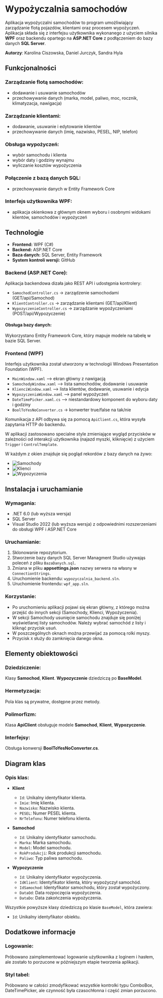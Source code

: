 # Wypożyczalnia samochodów

Aplikacja wypożyczalni samochodów to program umożliwiający zarządzanie flotą pojazdów, klientami oraz procesem wypożyczeń. Aplikacja składa się z interfejsu użytkownika wykonanego z użyciem silnika **WPF** oraz backendu opartego na **ASP.NET Core** z podłączeniem do bazy danych **SQL Server**.


**Autorzy**: Karolina Ciszowska, Daniel Jurczyk, Sandra Hyla

## Funkcjonalności
### Zarządzanie flotą samochodów:
- dodawanie i usuwanie samochodów
- przechowywanie danych (marka, model, paliwo, moc, rocznik, klimatyzacja, nawigacja)
### Zarządzanie klientami:
- dodawanie, usuwanie i edytowanie klientów
- przechowywanie danych (imię, nazwisko, PESEL, NIP, telefon)
### Obsługa wypożyczeń:
- wybór samochodu i klienta
- wybór daty i godziny wynajmu
- wyliczanie kosztów wypożyczenia
### Połączenie z bazą danych SQL:
- przechowywanie danych w Entity Framework Core
### Interfejs użytkownika WPF:
- aplikacja okienkowa z głównym oknem wyboru i osobnymi widokami klientów, samochodów i wypożyczeń

## Technologie
- **Frontend:** WPF (C#)
- **Backend:** ASP.NET Core
- **Baza danych:** SQL Server, Entity Framework
- **System kontroli wersji:** GitHub
### Backend (ASP.NET Core):
Aplikacja backendowa dizała jako REST API i udostępnia kontrolery:
- `SamochodController.cs` -> zarządzenie samochodami (GET/api/Samochod)
- `KlientController.cs` -> zarządzanie klientami (GET/api/Klient)
- `WypozyczenieController.cs` -> zarządzanie wypożyczeniami (POST/api/Wypozyczenie)
#### Obsługa bazy danych:
Wykorzystano Entity Framework Core, który mapuje modele na tabelę w bazie SQL Server.

### Frontend (WPF)
Interfejs użytkownika został utworzony w technologii Windows Presentation Foundation (WPF).
- `MainWindow.xaml` –> ekran główny z nawigacją
- `SamochodyWindow.xaml` –> lista samochodów, dodawanie i usuwanie
- `KlienciWindow.xaml` –> lista klientów, dodawanie, usuwanie i edycja
- `WypozyczeniaWindow.xaml` –> panel wypożyczeń
- `DateTimePicker.xaml.cs` –> niestandardowy komponent do wyboru daty i godziny
- `BoolToYesNoConverter.cs` -> konwerter true/false na tak/nie

Komunikacja z API odbywa się za pomocą `ApiClient.cs`, która wysyła zapytania HTTP do backendu.

W aplikacji zastosowano specialne style zmieniające wygląd przycisków w zależności od interakcji użytkownika (najazd myszki, kliknięcie) z użyciem `Trigger` i `ControlTemplate`.

W każdym z okien znajduje się pogląd rekordów z bazy danych na żywo:
- ![Samochody](images/db-samochody.png)
- ![Klienci](images/db-klienci.png)
- ![Wypozyczenia](images/db-wypozyczenia.png)


## Instalacja i uruchamianie
### Wymagania:
- .NET 6.0 (lub wyższa wersja)
- SQL Server
- Visual Studio 2022 (lub wyższa wersja) z odpowiednimi rozszerzeniami do obsługi WPF i ASP.NET Core
### Uruchamianie:
1. Sklonowanie repozytorium.
2. Stworzenie bazy danych SQL Server Managment Studio używająs poleceń z pliku `BazaDanych.sql`.
3. Zmiana w pliku **appsettings.json** nazwy serwera na własny w `ConnectionStrings`.
4. Uruchomienie backendu: `wypozyczalnia_backend.sln`.
5. Uruchomienie frontendu: `wpf_app.sln`.
### Korzystanie:
- Po uruchomieniu aplikacji pojawi się ekran główny, z którego można przejść do innych sekcji (Samochody, Klienci, Wypożyczenia).
- W sekcji Samochody usunięcie samochodu znajduje się poniżej wyświetlanej listy samochodów. Należy wybrać samochód z listy i kliknąć przycisk usuń.
- W poszczególnych oknach można przewijać za pomocą rolki myszy.
- Przycisk `X` służy do zamknięcia danego okna.

## Elementy obiektowości
### Dziedziczenie:
Klasy **Samochod**, **Klient**. **Wypozyczenie** dziedziczą po **BaseModel**.
### Hermetyzacja:
Pola klas są prywatne, dostępne przez metody.
### Polimorfizm:
Klasa **ApiClient** obsługuje modele **Samochod**, **Klient**, **Wypozyczenie**.
### Interfejsy:
Obsługa konwersji **BoolToYesNoConverter.cs**.
## Diagram klas

### Opis klas:

- **Klient**
    - `Id`: Unikalny identyfikator klienta.
    - `Imie`: Imię klienta.
    - `Nazwisko`: Nazwisko klienta.
    - `PESEL`: Numer PESEL klienta.
    - `NrTelefonu`: Numer telefonu klienta.

- **Samochod**
    - `Id`: Unikalny identyfikator samochodu.
    - `Marka`: Marka samochodu.
    - `Model`: Model samochodu.
    - `RokProdukcji`: Rok produkcji samochodu.
    - `Paliwo`: Typ paliwa samochodu.

- **Wypozyczenie**
    - `Id`: Unikalny identyfikator wypożyczenia.
    - `IdKlient`: Identyfikator klienta, który wypożyczył samochód.
    - `IdSamochod`: Identyfikator samochodu, który został wypożyczony.
    - `DataOd`: Data rozpoczęcia wypożyczenia.
    - `DataDo`: Data zakończenia wypożyczenia.

Wszystkie powyższe klasy dziedziczą po klasie `BaseModel`, która zawiera:
- `Id`: Unikalny identyfikator obiektu.

## Dodatkowe informacje
### Logowanie:
Próbowano zaimplementować logowanie użytkownika z loginem i hasłem, ale zostało to porzucone w późniejszym etapie tworzenia aplikacji.
### Styl tabel:
Próbowano w całości zmodyfikować wszystkie kontrolki typu ComboBox, DateTimePicker, ale czynność była czasochłonna i część zmian porzucono.



